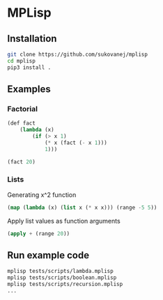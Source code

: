# MPLisp

## Installation

```bash
git clone https://github.com/sukovanej/mplisp
cd mplisp
pip3 install .
```

## Examples

### Factorial

```lisp
(def fact
    (lambda (x)
        (if (> x 1)
            (* x (fact (- x 1)))
            1)))

(fact 20)
```

### Lists

Generating x^2 function

```lisp
(map (lambda (x) (list x (* x x))) (range -5 5))
```

Apply list values as function arguments

```lisp
(apply + (range 20))
```

## Run example code

```bash
mplisp tests/scripts/lambda.mplisp
mplisp tests/scripts/boolean.mplisp
mplisp tests/scripts/recursion.mplisp
...
```
